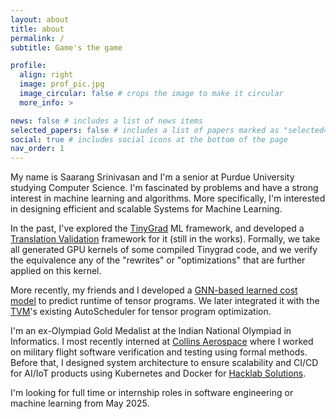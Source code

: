 ```yaml
---
layout: about
title: about
permalink: /
subtitle: Game's the game

profile:
  align: right
  image: prof_pic.jpg
  image_circular: false # crops the image to make it circular
  more_info: >

news: false # includes a list of news items
selected_papers: false # includes a list of papers marked as "selected={true}"
social: true # includes social icons at the bottom of the page
nav_order: 1
---
```


My name is Saarang Srinivasan and I'm a senior at Purdue University studying Computer Science. I'm fascinated by problems and have a strong interest in machine learning and algorithms. More specifically, I'm interested in designing efficient and scalable Systems for Machine Learning.

In the past, I've explored the [TinyGrad](https://tinygrad.org/) ML framework, and developed a [Translation Validation](https://saarang123.github.io/projects/2_project/) framework for it (still in the works). Formally, we take all generated GPU kernels of some compiled Tinygrad code, and we verify the equivalence any of the "rewrites" or "optimizations" that are further applied on this kernel.

More recently, my friends and I developed a [GNN-based learned cost model](https://saarang123.github.io/projects/1_project/) to predict runtime of tensor programs. We later integrated it with the [TVM](https://tvm.apache.org/)'s existing AutoScheduler for tensor program optimization.

I'm an ex-Olympiad Gold Medalist at the Indian National Olympiad in Informatics. I most recently interned at [Collins Aerospace](https://www.collinsaerospace.com/) where I worked on military flight software verification and testing using formal methods. Before that, I designed system architecture to ensure scalability and CI/CD for AI/IoT products using Kubernetes and Docker for [Hacklab Solutions](https://www.hacklab.solutions/).

I'm looking for full time or internship roles in software engineering or machine learning from May 2025.
